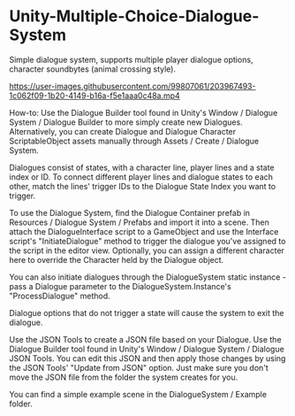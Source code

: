 # Unity-Multiple-Choice-Dialogue-System
 Simple dialogue system, supports multiple player dialogue options, character soundbytes (animal crossing style).

https://user-images.githubusercontent.com/99807061/203967493-1c062f09-1b20-4149-b16a-f5e1aaa0c48a.mp4

How-to:
Use the Dialogue Builder tool found in Unity's Window / Dialogue System / Dialogue Builder to more simply create new Dialogues.
Alternatively, you can create Dialogue and Dialogue Character ScriptableObject assets manually through Assets / Create / Dialogue System.

Dialogues consist of states, with a character line, player lines and a state index or ID.
To connect different player lines and dialogue states to each other, match the lines' trigger IDs to the Dialogue State Index you want to trigger.

To use the Dialogue System, find the Dialogue Container prefab in Resources / Dialogue System / Prefabs and import it into a scene.
Then attach the DialogueInterface script to a GameObject and use the Interface script's "InitiateDialogue" method to trigger
the dialogue you've assigned to the script in the editor view.
Optionally, you can assign a different character here to override the Character held by the Dialogue object. 

You can also initiate dialogues through the DialogueSystem static instance - pass a Dialogue parameter to the DialogueSystem.Instance's "ProcessDialogue" method.

Dialogue options that do not trigger a state will cause the system to exit the dialogue.

Use the JSON Tools to create a JSON file based on your Dialogue. Use the Dialogue Builder tool found in Unity's Window / Dialogue System / Dialogue JSON Tools.
You can edit this JSON and then apply those changes by using the JSON Tools' "Update from JSON" option. Just make sure you don't move the JSON file from the folder the system creates for you.

You can find a simple example scene in the DialogueSystem / Example folder.
